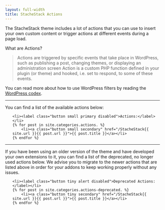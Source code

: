 ```yaml
---
layout: full-width
title: StacheStack Actions
---
```


The StacheStack theme includes a lot of actions that you can use to insert your own custom content or trigger actions at different events during a page load.

What are Actions?
<blockquote>Actions are triggered by specific events that take place in WordPress, such as publishing a post, changing themes, or displaying an administration screen Action is a custom PHP function defined in your plugin (or theme) and hooked, i.e. set to respond, to some of these events.</blockquote>

You can read more about how to use WordPress filters by reading the [WordPress codex](http://codex.wordpress.org/Plugin_API#Actions).

<hr>

You can find a list of the available actions below:

<ul class="inline-list">

	<li><label class="button small primary disabled">Actions:</label></li>
	{% for post in site.categories.actions. %}
		<li><a class="button small secondary" href="/StacheStack{{ site.url }}{{ post.url }}">{{ post.title }}</a></li>
	{% endfor %}

</ul>

<hr>

If you have been using an older version of the theme and have developed your own extensions to it, you can find a list of the deprecated, no longer used actions below. We advise you to migrate to the newer actions that are listed above in order for your addons to keep working properly without any issues.

<ul class="inline-list">

	<li><label class="button tiny alert disabled">Deprecated Actions:</label></li>
	{% for post in site.categories.actions-deprecated. %}
		<li><a class="button tiny secondary" href="/StacheStack{{ site.url }}{{ post.url }}">{{ post.title }}</a></li>
	{% endfor %}

</ul>